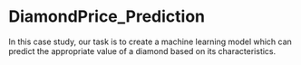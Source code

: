 # DiamondPrice_Prediction
In this case study, our task is to create a machine learning model which can predict the appropriate value of a diamond based on its characteristics.
